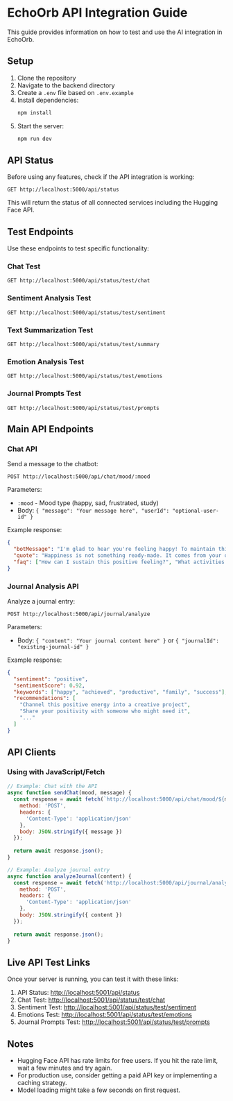 # EchoOrb API Integration Guide

This guide provides information on how to test and use the AI integration in EchoOrb.

## Setup

1. Clone the repository
2. Navigate to the backend directory
3. Create a `.env` file based on `.env.example`
4. Install dependencies:
   ```bash
   npm install
   ```
5. Start the server:
   ```bash
   npm run dev
   ```

## API Status

Before using any features, check if the API integration is working:

```
GET http://localhost:5000/api/status
```

This will return the status of all connected services including the Hugging Face API.

## Test Endpoints

Use these endpoints to test specific functionality:

### Chat Test
```
GET http://localhost:5000/api/status/test/chat
```

### Sentiment Analysis Test
```
GET http://localhost:5000/api/status/test/sentiment
```

### Text Summarization Test
```
GET http://localhost:5000/api/status/test/summary
```

### Emotion Analysis Test
```
GET http://localhost:5000/api/status/test/emotions
```

### Journal Prompts Test
```
GET http://localhost:5000/api/status/test/prompts
```

## Main API Endpoints

### Chat API

Send a message to the chatbot:
```
POST http://localhost:5000/api/chat/mood/:mood
```

Parameters:
- `:mood` - Mood type (happy, sad, frustrated, study)
- Body: `{ "message": "Your message here", "userId": "optional-user-id" }`

Example response:
```json
{
  "botMessage": "I'm glad to hear you're feeling happy! To maintain this positive feeling...",
  "quote": "Happiness is not something ready-made. It comes from your own actions. - Dalai Lama",
  "faq": ["How can I sustain this positive feeling?", "What activities can boost my happiness further?", "..."]
}
```

### Journal Analysis API

Analyze a journal entry:
```
POST http://localhost:5000/api/journal/analyze
```

Parameters:
- Body: `{ "content": "Your journal content here" }` or `{ "journalId": "existing-journal-id" }`

Example response:
```json
{
  "sentiment": "positive",
  "sentimentScore": 0.92,
  "keywords": ["happy", "achieved", "productive", "family", "success"],
  "recommendations": [
    "Channel this positive energy into a creative project",
    "Share your positivity with someone who might need it",
    "..."
  ]
}
```

## API Clients

### Using with JavaScript/Fetch
```javascript
// Example: Chat with the API
async function sendChat(mood, message) {
  const response = await fetch(`http://localhost:5000/api/chat/mood/${mood}`, {
    method: 'POST',
    headers: {
      'Content-Type': 'application/json'
    },
    body: JSON.stringify({ message })
  });
  
  return await response.json();
}

// Example: Analyze journal entry
async function analyzeJournal(content) {
  const response = await fetch('http://localhost:5000/api/journal/analyze', {
    method: 'POST',
    headers: {
      'Content-Type': 'application/json'
    },
    body: JSON.stringify({ content })
  });
  
  return await response.json();
}
```

## Live API Test Links

Once your server is running, you can test it with these links:

1. API Status: [http://localhost:5001/api/status](http://localhost:5001/api/status)
2. Chat Test: [http://localhost:5001/api/status/test/chat](http://localhost:5001/api/status/test/chat)
3. Sentiment Test: [http://localhost:5001/api/status/test/sentiment](http://localhost:5001/api/status/test/sentiment)
4. Emotions Test: [http://localhost:5001/api/status/test/emotions](http://localhost:5001/api/status/test/emotions)
5. Journal Prompts Test: [http://localhost:5001/api/status/test/prompts](http://localhost:5001/api/status/test/prompts)

## Notes

- Hugging Face API has rate limits for free users. If you hit the rate limit, wait a few minutes and try again.
- For production use, consider getting a paid API key or implementing a caching strategy.
- Model loading might take a few seconds on first request.